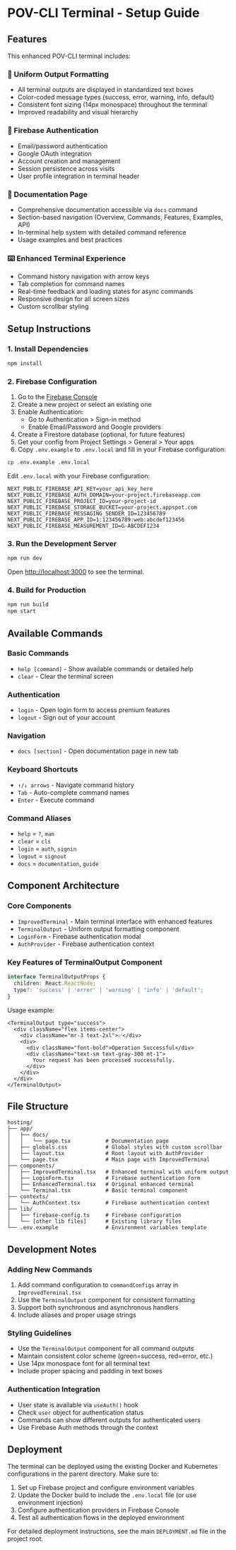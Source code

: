 # POV-CLI Terminal - Setup Guide

## Features

This enhanced POV-CLI terminal includes:

### 🎯 Uniform Output Formatting
- All terminal outputs are displayed in standardized text boxes
- Color-coded message types (success, error, warning, info, default)
- Consistent font sizing (14px monospace) throughout the terminal
- Improved readability and visual hierarchy

### 🔐 Firebase Authentication
- Email/password authentication
- Google OAuth integration
- Account creation and management
- Session persistence across visits
- User profile integration in terminal header

### 📖 Documentation Page
- Comprehensive documentation accessible via `docs` command
- Section-based navigation (Overview, Commands, Features, Examples, API)
- In-terminal help system with detailed command reference
- Usage examples and best practices

### ⌨️ Enhanced Terminal Experience
- Command history navigation with arrow keys
- Tab completion for command names
- Real-time feedback and loading states for async commands
- Responsive design for all screen sizes
- Custom scrollbar styling

## Setup Instructions

### 1. Install Dependencies

```bash
npm install
```

### 2. Firebase Configuration

1. Go to the [Firebase Console](https://console.firebase.google.com/)
2. Create a new project or select an existing one
3. Enable Authentication:
   - Go to Authentication > Sign-in method
   - Enable Email/Password and Google providers
4. Create a Firestore database (optional, for future features)
5. Get your config from Project Settings > General > Your apps
6. Copy `.env.example` to `.env.local` and fill in your Firebase configuration:

```bash
cp .env.example .env.local
```

Edit `.env.local` with your Firebase configuration:

```env
NEXT_PUBLIC_FIREBASE_API_KEY=your_api_key_here
NEXT_PUBLIC_FIREBASE_AUTH_DOMAIN=your-project.firebaseapp.com
NEXT_PUBLIC_FIREBASE_PROJECT_ID=your-project-id
NEXT_PUBLIC_FIREBASE_STORAGE_BUCKET=your-project.appspot.com
NEXT_PUBLIC_FIREBASE_MESSAGING_SENDER_ID=123456789
NEXT_PUBLIC_FIREBASE_APP_ID=1:123456789:web:abcdef123456
NEXT_PUBLIC_FIREBASE_MEASUREMENT_ID=G-ABCDEF1234
```

### 3. Run the Development Server

```bash
npm run dev
```

Open [http://localhost:3000](http://localhost:3000) to see the terminal.

### 4. Build for Production

```bash
npm run build
npm start
```

## Available Commands

### Basic Commands
- `help [command]` - Show available commands or detailed help
- `clear` - Clear the terminal screen

### Authentication
- `login` - Open login form to access premium features
- `logout` - Sign out of your account

### Navigation
- `docs [section]` - Open documentation page in new tab

### Keyboard Shortcuts
- `↑/↓ arrows` - Navigate command history
- `Tab` - Auto-complete command names
- `Enter` - Execute command

### Command Aliases
- `help` = `?`, `man`
- `clear` = `cls`
- `login` = `auth`, `signin`
- `logout` = `signout`
- `docs` = `documentation`, `guide`

## Component Architecture

### Core Components
- `ImprovedTerminal` - Main terminal interface with enhanced features
- `TerminalOutput` - Uniform output formatting component
- `LoginForm` - Firebase authentication modal
- `AuthProvider` - Firebase authentication context

### Key Features of TerminalOutput Component
```typescript
interface TerminalOutputProps {
  children: React.ReactNode;
  type?: 'success' | 'error' | 'warning' | 'info' | 'default';
}
```

Usage example:
```tsx
<TerminalOutput type="success">
  <div className="flex items-center">
    <div className="mr-3 text-2xl">✅</div>
    <div>
      <div className="font-bold">Operation Successful</div>
      <div className="text-sm text-gray-300 mt-1">
        Your request has been processed successfully.
      </div>
    </div>
  </div>
</TerminalOutput>
```

## File Structure

```
hosting/
├── app/
│   ├── docs/
│   │   └── page.tsx           # Documentation page
│   ├── globals.css            # Global styles with custom scrollbar
│   ├── layout.tsx             # Root layout with AuthProvider
│   └── page.tsx               # Main page with ImprovedTerminal
├── components/
│   ├── ImprovedTerminal.tsx   # Enhanced terminal with uniform output
│   ├── LoginForm.tsx          # Firebase authentication form
│   ├── EnhancedTerminal.tsx   # Original enhanced terminal
│   └── Terminal.tsx           # Basic terminal component
├── contexts/
│   └── AuthContext.tsx        # Firebase authentication context
├── lib/
│   ├── firebase-config.ts     # Firebase configuration
│   └── [other lib files]      # Existing library files
└── .env.example               # Environment variables template
```

## Development Notes

### Adding New Commands
1. Add command configuration to `commandConfigs` array in `ImprovedTerminal.tsx`
2. Use the `TerminalOutput` component for consistent formatting
3. Support both synchronous and asynchronous handlers
4. Include aliases and proper usage strings

### Styling Guidelines
- Use the `TerminalOutput` component for all command outputs
- Maintain consistent color scheme (green=success, red=error, etc.)
- Use 14px monospace font for all terminal text
- Include proper spacing and padding in text boxes

### Authentication Integration
- User state is available via `useAuth()` hook
- Check `user` object for authentication status
- Commands can show different outputs for authenticated users
- Use Firebase Auth methods through the context

## Deployment

The terminal can be deployed using the existing Docker and Kubernetes configurations in the parent directory. Make sure to:

1. Set up Firebase project and configure environment variables
2. Update the Docker build to include the `.env.local` file (or use environment injection)
3. Configure authentication providers in Firebase Console
4. Test all authentication flows in the deployed environment

For detailed deployment instructions, see the main `DEPLOYMENT.md` file in the project root.
